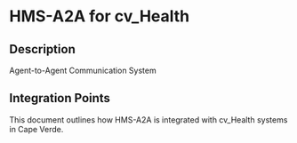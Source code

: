 # HMS-A2A for cv_Health

## Description

Agent-to-Agent Communication System

## Integration Points

This document outlines how HMS-A2A is integrated with cv_Health systems in Cape Verde.
